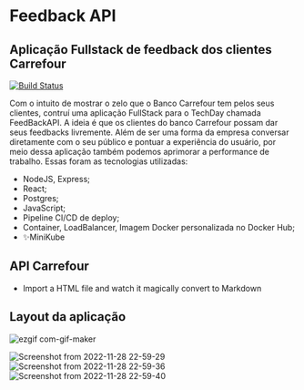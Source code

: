 # Feedback API
## Aplicação Fullstack de feedback dos clientes Carrefour

[![Build Status](https://travis-ci.org/joemccann/dillinger.svg?branch=master)](https://travis-ci.org/joemccann/dillinger)

Com o intuito de mostrar o zelo que o Banco Carrefour tem pelos seus clientes, contruí uma aplicação FullStack para o TechDay chamada FeedBackAPI. A ideia é que os clientes do banco Carrefour possam dar seus feedbacks livremente. Além de ser uma forma da empresa conversar diretamente com o seu público e pontuar a experiência do usuário, por meio dessa aplicação também podemos aprimorar a performance de trabalho. Essas foram as tecnologias utilizadas:

- NodeJS, Express;
- React;
- Postgres;
- JavaScript;
- Pipeline CI/CD de deploy;
- Container, LoadBalancer, Imagem Docker personalizada no Docker Hub;
- ✨MiniKube

## API Carrefour

- Import a HTML file and watch it magically convert to Markdown

## Layout da aplicação

![ezgif com-gif-maker](https://user-images.githubusercontent.com/107212599/204535665-dfe1432e-a19e-4f9d-b26b-c7571024c1ba.gif)

![Screenshot from 2022-11-28 22-59-29](https://user-images.githubusercontent.com/107212599/204515867-f9fe037e-0752-46d0-bef1-d5fc9866c8a4.png)
![Screenshot from 2022-11-28 22-59-36](https://user-images.githubusercontent.com/107212599/204516159-223e0203-6a1f-4107-93f2-a1c7b0a1cca2.png)
![Screenshot from 2022-11-28 22-59-40](https://user-images.githubusercontent.com/107212599/204516385-60a7c3ac-141a-4fe0-899c-849f4b7fe549.png)
